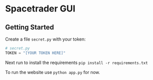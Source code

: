 # Spacetrader GUI
## Getting Started
Create a file `secret.py` with your token:
```python
# secret.py
TOKEN = "[YOUR TOKEN HERE]"
```
Next run to install the requirements
`pip install -r requirements.txt`

To run the website use `python app.py` for now.
